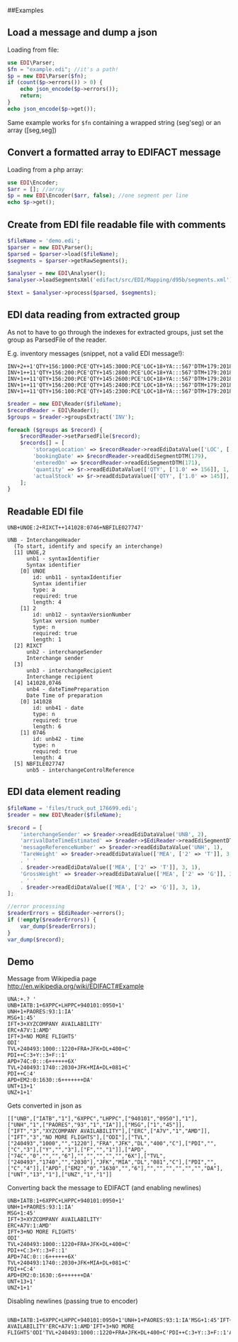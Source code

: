 ##Examples

Load a message and dump a json
------------------------------
Loading from file:
```php
use EDI\Parser;
$fn = "example.edi"; //it's a path!
$p = new EDI\Parser($fn);
if (count($p->errors()) > 0) {
	echo json_encode($p->errors());
	return;
}
echo json_encode($p->get());
```
Same example works for ```$fn``` containing a wrapped string (seg'seg) or an array ([seg,seg])

Convert a formatted array to EDIFACT message
--------------------------------------------
Loading from a php array:
```php
use EDI\Encoder;
$arr = []; //array
$p = new EDI\Encoder($arr, false); //one segment per line
echo $p->get();
```

Create from EDI file readable file with comments
------------------------------------------------

```php
$fileName = 'demo.edi';
$parser = new EDI\Parser();
$parsed = $parser->load($fileName);
$segments = $parser->getRawSegments();

$analyser = new EDI\Analyser();
$analyser->loadSegmentsXml('edifact/src/EDI/Mapping/d95b/segments.xml');

$text = $analyser->process($parsed, $segments);
```

EDI data reading from extracted group
-------------------------------------

As not to have to go through the indexes for extracted groups, just set the group as ParsedFile of the reader.

E.g. inventory messages (snippet, not a valid EDI message!):

```
INV+2++1'QTY+156:1000:PCE'QTY+145:3000:PCE'LOC+18+YA:::567'DTM+179:20180509:102'RFF+AAK:TEST'DTM+171:20180509:102'
INV+1++11'QTY+156:200:PCE'QTY+145:2800:PCE'LOC+18+YA:::567'DTM+179:20180509:102'RFF+ALO:4916165350'DTM+171:20180509:102'
INV+1++11'QTY+156:200:PCE'QTY+145:2600:PCE'LOC+18+YA:::567'DTM+179:20180509:102'RFF+ALO:4916165351'DTM+171:20180509:102'
INV+1++11'QTY+156:200:PCE'QTY+145:2400:PCE'LOC+18+YA:::567'DTM+179:20180509:102'RFF+ALO:4916165352'DTM+171:20180509:102'
INV+1++11'QTY+156:100:PCE'QTY+145:2300:PCE'LOC+18+YA:::567'DTM+179:20180510:102'RFF+ALO:4916165359'DTM+171:20180510:102'
```

```php
$reader = new EDI\Reader($fileName);
$recordReader = EDI\Reader();
$groups = $reader->groupsExtract('INV');

foreach ($groups as $record) {
    $recordReader->setParsedFile($record);
    $records[] = [
        'storageLocation' => $recordReader->readEdiDataValue(['LOC', ['2.0' => 'YA']], 2, 3),
        'bookingDate' => $recordReader->readEdiSegmentDTM(179),
        'enteredOn' => $recordReader->readEdiSegmentDTM(171),
        'quantity' => $r->readEdiDataValue(['QTY', ['1.0' => 156]], 1, 1),
        'actualStock' => $r->readEdiDataValue(['QTY', ['1.0' => 145]], 1, 1)
    ];
}
```

Readable EDI file
-----------------
```
UNB+UNOE:2+RIXCT++141028:0746+NBFILE027747'
```

```
UNB - InterchangeHeader
  (To start, identify and specify an interchange)
  [1] UNOE,2
      unb1 - syntaxIdentifier
      Syntax identifier
    [0] UNOE
        id: unb11 - syntaxIdentifier
        Syntax identifier
        type: a
        required: true
        length: 4
    [1] 2
        id: unb12 - syntaxVersionNumber
        Syntax version number
        type: n
        required: true
        length: 1
  [2] RIXCT
      unb2 - interchangeSender
      Interchange sender
  [3] 
      unb3 - interchangeRecipient
      Interchange recipient
  [4] 141028,0746
      unb4 - dateTimePreparation
      Date Time of preparation
    [0] 141028
        id: unb41 - date
        type: n
        required: true
        length: 6
    [1] 0746
        id: unb42 - time
        type: n
        required: true
        length: 4
  [5] NBFILE027747
      unb5 - interchangeControlReference
```

EDI data element reading
-----------------

```php
$fileName = 'files/truck_out_176699.edi';
$reader = new EDI\Reader($fileName);

$record = [
	'interchangeSender' => $reader->readEdiDataValue('UNB', 2),
	'arrivalDateTimeEstimated' => $reader->$EdiReader->readEdiSegmentDTM('132'),
	'messageReferenceNumber' => $reader->readEdiDataValue('UNH', 1),
	'TareWeight' => $reader->readEdiDataValue(['MEA', ['2' => 'T']], 3, 0)
	. ' '
	. $reader->readEdiDataValue(['MEA', ['2' => 'T']], 3, 1),
	'GrossWeight' => $reader->readEdiDataValue(['MEA', ['2' => 'G']], 3, 0)
	. ' '
	. $reader->readEdiDataValue(['MEA', ['2' => 'G']], 3, 1),
];

//error processing
$readerErrors = $EdiReader->errors();
if (!empty($readerErrors)) {
	var_dump($readerErrors);
}
var_dump($record);
```

Demo
-------

Message from Wikipedia page http://en.wikipedia.org/wiki/EDIFACT#Example
```
UNA:+.? '
UNB+IATB:1+6XPPC+LHPPC+940101:0950+1'
UNH+1+PAORES:93:1:IA'
MSG+1:45'
IFT+3+XYZCOMPANY AVAILABILITY'
ERC+A7V:1:AMD'
IFT+3+NO MORE FLIGHTS'
ODI'
TVL+240493:1000::1220+FRA+JFK+DL+400+C'
PDI++C:3+Y::3+F::1'
APD+74C:0:::6++++++6X'
TVL+240493:1740::2030+JFK+MIA+DL+081+C'
PDI++C:4'
APD+EM2:0:1630::6+++++++DA'
UNT+13+1'
UNZ+1+1'
```

Gets converted in json as
```
[["UNB",["IATB","1"],"6XPPC","LHPPC",["940101","0950"],"1"],["UNH","1",["PAORES","93","1","IA"]],["MSG",["1","45"]],["IFT","3","XYZCOMPANY AVAILABILITY"],["ERC",["A7V","1","AMD"]],["IFT","3","NO MORE FLIGHTS"],["ODI"],["TVL",["240493","1000","","1220"],"FRA","JFK","DL","400","C"],["PDI","",["C","3"],["Y","","3"],["F","","1"]],["APD",["74C","0","","","6"],"","","","","","6X"],["TVL",["240493","1740","","2030"],"JFK","MIA","DL","081","C"],["PDI","",["C","4"]],["APD",["EM2","0","1630","","6"],"","","","","","","DA"],["UNT","13","1"],["UNZ","1","1"]]
```

Converting back the message to EDIFACT (and enabling newlines)
```
UNB+IATB:1+6XPPC+LHPPC+940101:0950+1'
UNH+1+PAORES:93:1:IA'
MSG+1:45'
IFT+3+XYZCOMPANY AVAILABILITY'
ERC+A7V:1:AMD'
IFT+3+NO MORE FLIGHTS'
ODI'
TVL+240493:1000::1220+FRA+JFK+DL+400+C'
PDI++C:3+Y::3+F::1'
APD+74C:0:::6++++++6X'
TVL+240493:1740::2030+JFK+MIA+DL+081+C'
PDI++C:4'
APD+EM2:0:1630::6+++++++DA'
UNT+13+1'
UNZ+1+1'
```
Disabling newlines (passing true to encoder)
```

UNB+IATB:1+6XPPC+LHPPC+940101:0950+1'UNH+1+PAORES:93:1:IA'MSG+1:45'IFT+3+XYZCOMPANY AVAILABILITY'ERC+A7V:1:AMD'IFT+3+NO MORE FLIGHTS'ODI'TVL+240493:1000::1220+FRA+JFK+DL+400+C'PDI++C:3+Y::3+F::1'APD+74C:0:::6++++++6X'TVL+240493:1740::2030+JFK+MIA+DL+081+C'PDI++C:4'APD+EM2:0:1630::6+++++++DA'UNT+13+1'UNZ+1+1'
```
